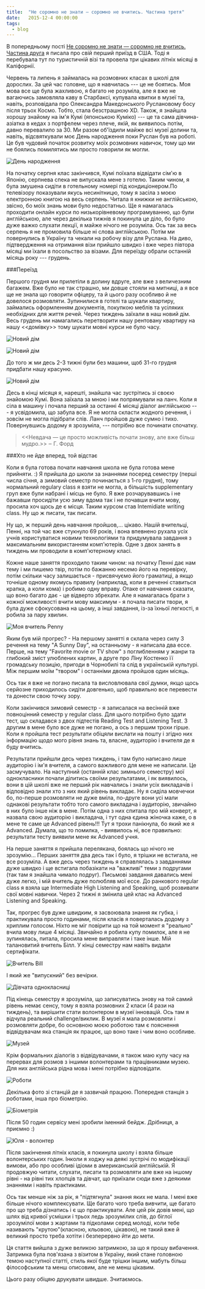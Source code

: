 ```yaml
---
title:  "Не соромно не знати — соромно не вчитись. Частина третя"
date:   2015-12-4 00:00:00
tags: 
  - blog
---
```


В попередньому пості [Не соромно не знати — соромно не вчитись. Частина друга](http://lizmars.github.io/posts/languages2/) я писала про свій перший приїзд в США. Тоді я перебувала тут по туристичній візі та провела три цікавих літніх місяці в Каліфорнії. 

Червень та липень я займалась на розмовних класах в школі для дорослих. За цей час головне, що я навчилась --- це не боятись. Моя мова все ще була жахливою, я багато не розуміла, але я вже не вагаючись замовляла каву в Cтарбаксі, купувала квитки в музеї та, навіть, розповідала про Олександра Македонського Руслановому босу після трьох Космо. Тобто, стала безстрашною XD. Також, я знайшла хорошу знайому на ім'я Кумі (японською Куміко) --- це та сама дівчина-азіатка в кедах з портфелем через плече, якій, як виявилось потім, давно перевалило за 30. Ми разом об'їздили майже всі музеї долини та, навіть, відсвяткували моє День народження поки Руслан був на роботі. Це був чудовий початок розвитку моїх розмовних навичок, тому що ми не боялись помилятись ми просто говорили як могли. 

![День народження](/images/HB.jpg)

На початку серпня клас закінчився, Кумі поїхала відвідати сім'ю в Японію, серпнева спека не випускала мене з готелю. Таким чином, я була змушена сидіти в готельному номері під кондиціонером.По телевізору показували якусь несинітницю, тому я засіла з моєю електронною книгою на весь серпень. Читала я книжки не англійською, звісно, бо моїх знань мови було недостатньо. Ще я намагалась проходити онлайн курси по низькорівневому програмуванню, що були англійською, але через декілька тижнів я покинула це діло, бо було дуже важко слухати лекції, я майже нічого не розуміла. Ось так за весь серпень я не промовила більше ні слова англійською. Потім ми повернулись в Україну та чекали на робочу візу для Руслана. На диво, підтвердження на отримання візи прийшло швидко і вже через півтора місяці ми їхали в посольство за візами. Для переїзду обрали останній місяць року --- грудень. 

###Переїзд

 Першого грудня ми прилетіли в долину вдруге, але вже з величезним багажем. Вже було не так страшно, ми довше стояли на митниці, а я все ще не знала що говорити офіцеру, та й цього разу особливо й не довелося розмовляти. Зупинилися в готелі та шукали квартиру, займались оформленням документів, покупкою меблів та усіляких необхідних для життя речей. Через тиждень заїхали в наш новий дім. Весь грудень ми намагались перетворити нашу рентовану квартиру на нашу <<домівку>> тому шукати мовні курси не було часу. 

![Новий дім](/images/newhome.jpg)

![Новий дім](/images/newhome2.jpg)

 До того ж ми десь 2-3 тижні були без машини, щоб 31-го грудня придбати нашу красуню.

![Новий дім](/images/car.jpg)

 Десь в кінці місяця я, нарешті, знайшла час зустрітись зі своєю знайомою Кумі. Вона заїхала за мною і ми попрямували на ланч. Коли я сіла в машину і почала перший за останні 4 місяці діалог англійською --- я усвідомила, що забула все. Я не могла скласти жодного речення, і зовсім не могла підібрати слів. Ланч пройшов дуже сумно і тихо. Повернувшись додому я зрозуміла, --- потрібно все починати спочатку.

> <<Невдача — це просто можливість почати знову, але вже більш мудро.>> 
 ‒ Г. Форд

###Хто не йде вперед, той відстає

 Коли я була готова почати навчання школа не була готова мене прийняти. :) Я прийшла до школи за знаннями посеред семестру (перші числа січня, а зимовий семестр починається з 1-го грудня), тому нормальний regulary class я взяти не могла, а більшість supplementary груп вже були набрані і місць не було. Я вже розчарувавшись і не бажавши просидіти усю зиму вдома так і не почавши вчити мову, просила хоч щось де є місця. Таким курсом став Intemidiate writing class. Ну що ж писати, так писати.

 Ну що, ж перший день навчання пройшов,... цікаво. Нашій вчительці, Пенні, на той час вже стукнуло 69 років, і вона впевнено рухала усіх учнів користуватися новими технологіями та придумувала завдання з максимальним використанням комп'ютерів. Одне з двох занять в тиждень ми проводили в комп'ютерному класі.

 Кожне наше заняття проходило таким чином: на початку Пенні дає нам тему і ми пишемо твір, потім по бажанню несемо його на перевірку, потім скільки часу залишається - присвячуємо його граматиці, а якщо точніше одному якомусь правилу (наприклад, коли в реченні ставиться крапка, а коли кома) і робимо одну вправу. Отаке от навчання сказати, що воно багато дає - це відверто збрехати. Але я намагалась брати з кожної можливості вчити мову максимум - я почала писати твори, я була дуже сфокусована на цьому, а інші завдання, із-за їхньої легкості, я робила за пару хвилин. 

![Моя вчитель Penny](/images/Penny.jpg)

 Яким був мій прогрес? - На першому занятті я склала через силу 3 речення на тему "A Sunny Day", на останньому - я написала два ессе. Перше, на тему "Favorite movie or TV show" з поглибленням у жанри та глибокий зміст улюблених картин, а друге про Ліну Костенко її громадську позицію, пригоди в Чорнобилі та слід в українській культурі. Між першим моїм "твором" і останніми двома пройшов один місяць.

 Ось так я вже не погано писала та висловлювала свої думки, якщо щось серйозне приходилось сидіти довгенько, щоб правильно все перевести та донести свою точку зору. 

 Коли закінчився зимовий семестр - я записалася на весінній вже повноцінний семестр у regular class. Для цього потрібно було здати тест, що складався з двох підтестів Reading Test and Listening Test. З другим в мене було все дуже не погано, а ось з першим трохи гірше. Коли я пройшла тест результати обіцяли вислати на пошту і згідно них інформацію щодо мого рівня знань та, власне, аудиторію і вчителя де я буду вчитись. 

 Результати прийшли десь через тиждень, і там було написано лише аудиторію і ім'я вчителя, а самого важливого для мене не написали. Це засмучувало. На наступний (останній клас зимнього семестру) мої однокласники почали ділитись своїми результатами, і як виявилось, вони в цій школі вже не перший рік навчались і знали усіх викладачів і відповідно знали хто з них який рівень викладає. Ну я сиділа мовчечки бо, по-перше розмовляти не дуже вміла, по-друге вони усі мали однакові результати тобто того самого викладача і аудиторію, звичайно в них було інше ніж в мене. Потім одна з них спитала про мій конверт, я назвала свою аудиторію і викладача, і тут одна єдина жіночка каже, о в мене те саме це Advanced рівень!!! Тут я трохи панікнула, бо який же я Advanced. Думала, що то помилка, - виявилось ні, все правильно: результати тесту виявили мене як Advanced учня.

 На перше заняття я прийшла перелякана, боялась що нічого не зрозумію... Перших заняття два десь так і було, я трішки не встигала, не все розуміла. А вже десь через тиждень я справлялась з завданнями дуже швидко і ще встигала побазікати на "важливі" теми з подругами (так там я знайшла чимало подруг). Письмові завдання давались мені дуже легко, і мій вчитель дуже полюбляв мої ессе. До ранкового regular class я взяла ще Intermediate High Listening and Speaking, щоб розвивати свої мовні навички. Через 2 тижні я змінила цей клас на Advanced Listening and Speaking.

Так, прогрес був дуже швидким, я засвоювала знання як губка, і практикувала просто годинами, після класів я поверталась додому з хриплим голосом. Ніхто не міг повірити що на той момент я "реально" вчила мову лише 4 місяці. Звичайно я робила купу помилок, але я не зупинялась, питала, просила мене виправляти і таке інше.
Мій талановитий вчитель Білл. У кінці семестру нам навіть видали сертифікати.

![Вчитель Bill](/images/Bill.jpg)

І який же "випускний" без вечірки.

![Дівчата однокласниці](/images/cm.jpg)

Під кінець семестру я зрозуміла, що записуватись знову на той самий рівень немає сенсу, тому я взяла розмовних 2 класи (4 рази на тиждень), та вирішити стати волонтером в музеї інновацій. Ось там я відчула реальний challenge/виклик. В музеї я мала розмовляти і розмовляти добре, бо основною моєю роботою там є пояснення відвідувачам яка станція як працює, що воно таке і чим воно особливе.

![Музей](/images/1.jpg)

Крім формальних діалогів з відвідувачами, я також маю купу часу на перервах для розмов з іншими волонтерами та працівниками музею. Для них англійська рідна мова і мені потрібно відповідати. 

![Роботи](/images/thetech.jpg)

Декілька фото зі станцій де я зазвичай працюю. Попередня станція з роботами, інша про біометрію.

![Біометрія](/images/thetech2.jpg)

Після 50 годин сервісу мені зробили іменний бейдж. Дрібниця, а приємно :)

![Юля - волонтер](/images/techbe.jpg)

Після закінчення літніх класів, я покинула школу і взяла більше волонтерських годин. Інколи я ходжу на деякі зустрічі по модифікації вимови, або про особливі ідіоми в американській англійській.
Я продовжую читати, слухати, писати та розмовляти але вже на іншому рівні - на рівні тих хлопців та дівчат, що приїхали сюди вже з деякими знаннями і навіть практиками. 

Ось так менше ніж за рік, я "підтягнула" знання яких не мала. І мені вже більше нічого комплексувати. Ще багато чого треба вивчити, ще багато про що треба дізнатись і є що практикувати. Але цей рік довів мені, що шлях від кривої усмішки і трьох ледь зрозумілих слів, до біглої зрозумілої мови з жартами та підколами серед молоді, коли тебе називають "крутою"(класною, кльовою, цікавою), не такий вже й великий просто треба хотіти і безперервно йти до мети. 

Ця стаття вийшла з дуже великою затримкою, за що я прошу вибачення. Затримка була пов'язана з візитом в Україну, який стане головною темою наступної статті, стиль якої буде трішки іншим, мабуть більш філософським та менш описовим, але не менш цікавим.

Цього разу обіцяю друкувати швидше.
Зчитаємось.      




 

 
